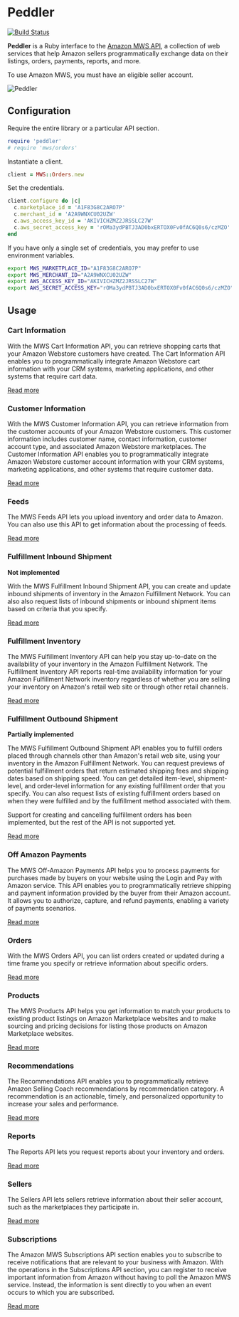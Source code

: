 
# Peddler

[![Build Status][1]][2]

**Peddler** is a Ruby interface to the [Amazon MWS API][3], a collection of web services that help Amazon sellers programmatically exchange data on their listings, orders, payments, reports, and more.

To use Amazon MWS, you must have an eligible seller account.

![Peddler][4]

## Configuration

Require the entire library or a particular API section.

```ruby
require 'peddler'
# require 'mws/orders'
```

Instantiate a client.

```ruby
client = MWS::Orders.new
```

Set the credentials.

```ruby
client.configure do |c|
  c.marketplace_id = 'A1F83G8C2ARO7P'
  c.merchant_id = 'A2A9WNXCU02UZW'
  c.aws_access_key_id = 'AKIVICHZMZ2JRSSLC27W'
  c.aws_secret_access_key = 'rOMa3ydPBTJ3AD0bxERTOX0Fv0fAC6Q0s6/czMZO'
end
```

If you have only a single set of credentials, you may prefer to use environment variables.

```sh
export MWS_MARKETPLACE_ID="A1F83G8C2ARO7P"
export MWS_MERCHANT_ID="A2A9WNXCU02UZW"
export AWS_ACCESS_KEY_ID="AKIVICHZMZ2JRSSLC27W"
export AWS_SECRET_ACCESS_KEY="rOMa3ydPBTJ3AD0bxERTOX0Fv0fAC6Q0s6/czMZO"
```

## Usage

### Cart Information

With the MWS Cart Information API, you can retrieve shopping carts that your Amazon Webstore customers have created. The Cart Information API enables you to programmatically integrate Amazon Webstore cart information with your CRM systems, marketing applications, and other systems that require cart data.

[Read more](http://rubydoc.info/github/hakanensari/peddler/MWS/CartInformation)

### Customer Information

With the MWS Customer Information API, you can retrieve information from the customer accounts of your Amazon Webstore customers. This customer information includes customer name, contact information, customer account type, and associated Amazon Webstore marketplaces. The Customer Information API enables you to programmatically integrate Amazon Webstore customer account information with your CRM systems, marketing applications, and other systems that require customer data.

[Read more](http://rubydoc.info/github/hakanensari/peddler/MWS/CustomerInformation)

### Feeds

The MWS Feeds API lets you upload inventory and order data to Amazon. You can also use this API to get information about the processing of feeds.

[Read more](http://rubydoc.info/github/hakanensari/peddler/MWS/Feeds)

### Fulfillment Inbound Shipment

**Not implemented**

With the MWS Fulfillment Inbound Shipment API, you can create and update inbound shipments of inventory in the Amazon Fulfillment Network. You can also also request lists of inbound shipments or inbound shipment items based on criteria that you specify.

[Read more](http://rubydoc.info/github/hakanensari/peddler/MWS/FulfillmentInboundShipment)

### Fulfillment Inventory

The MWS Fulfillment Inventory API can help you stay up-to-date on the availability of your inventory in the Amazon Fulfillment Network. The Fulfillment Inventory API reports real-time availability information for your Amazon Fulfillment Network inventory regardless of whether you are selling your inventory on Amazon's retail web site or through other retail channels.

[Read more](http://rubydoc.info/github/hakanensari/peddler/MWS/FulfillmentInventory)

### Fulfillment Outbound Shipment

**Partially implemented**

The MWS Fulfillment Outbound Shipment API enables you to fulfill orders placed through channels other than Amazon's retail web site, using your inventory in the Amazon Fulfillment Network. You can request previews of potential fulfillment orders that return estimated shipping fees and shipping dates based on shipping speed. You can get detailed item-level, shipment-level, and order-level information for any existing fulfillment order that you specify. You can also request lists of existing fulfillment orders based on when they were fulfilled and by the fulfillment method associated with them.

Support for creating and cancelling fulfillment orders has been implemented, but the rest of the API is not supported yet.

[Read more](http://rubydoc.info/github/hakanensari/peddler/MWS/FulfillmentOutboundShipment)

### Off Amazon Payments

The MWS Off-Amazon Payments API helps you to process payments for purchases made by buyers on your website using the Login and Pay with Amazon service. This API enables you to programmatically retrieve shipping and payment information provided by the buyer from their Amazon account. It allows you to authorize, capture, and refund payments, enabling a variety of payments scenarios.

[Read more](http://rubydoc.info/github/hakanensari/peddler/MWS/OffAmazonPayments)

### Orders

With the MWS Orders API, you can list orders created or updated during a time frame you specify or retrieve information about specific orders.

[Read more](http://rubydoc.info/github/hakanensari/peddler/MWS/Orders)

### Products

The MWS Products API helps you get information to match your products to existing product listings on Amazon Marketplace websites and to make sourcing and pricing decisions for listing those products on Amazon Marketplace websites.

[Read more](http://rubydoc.info/github/hakanensari/peddler/MWS/Products)

### Recommendations

The Recommendations API enables you to programmatically retrieve Amazon Selling Coach recommendations by recommendation category. A recommendation is an actionable, timely, and personalized opportunity to increase your sales and performance.

[Read more](http://rubydoc.info/github/hakanensari/peddler/MWS/Recommendations)

### Reports

The Reports API lets you request reports about your inventory and orders.

[Read more](http://rubydoc.info/github/hakanensari/peddler/MWS/Reports)

### Sellers

The Sellers API lets sellers retrieve information about their seller account, such as the marketplaces they participate in.

[Read more](http://rubydoc.info/github/hakanensari/peddler/MWS/Sellers)

### Subscriptions

The Amazon MWS Subscriptions API section enables you to subscribe to receive notifications that are relevant to your business with Amazon. With the operations in the Subscriptions API section, you can register to receive important information from Amazon without having to poll the Amazon MWS service. Instead, the information is sent directly to you when an event occurs to which you are subscribed.

[Read more](http://rubydoc.info/github/hakanensari/peddler/MWS/Subscriptions)

[1]: https://travis-ci.org/hakanensari/peddler.png
[2]:https://travis-ci.org/hakanensari/peddler
[3]: https://developer.amazonservices.com/
[4]: http://f.cl.ly/items/231z2m0r1Q2o2q1n0w1N/peddler.jpg

